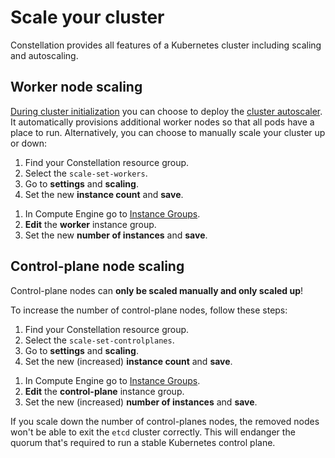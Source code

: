 # Scale your cluster

Constellation provides all features of a Kubernetes cluster including scaling and autoscaling.

## Worker node scaling

[During cluster initialization](create.md#init) you can choose to deploy the [cluster autoscaler](https://github.com/kubernetes/autoscaler). It automatically provisions additional worker nodes so that all pods have a place to run. Alternatively, you can choose to manually scale your cluster up or down:

<tabs groupId="csp">
<tabItem value="azure" label="Azure" default>

1. Find your Constellation resource group.
2. Select the `scale-set-workers`.
3. Go to **settings** and **scaling**.
4. Set the new **instance count** and **save**.

</tabItem>
<tabItem value="gcp" label="GCP" default>

1. In Compute Engine go to [Instance Groups](https://console.cloud.google.com/compute/instanceGroups/).
2. **Edit** the **worker** instance group.
3. Set the new **number of instances** and **save**.

</tabItem>
</tabs>

## Control-plane node scaling

Control-plane nodes can **only be scaled manually and only scaled up**!

To increase the number of control-plane nodes, follow these steps:

<tabs groupId="csp">

<tabItem value="azure" label="Azure" default>

1. Find your Constellation resource group.
2. Select the `scale-set-controlplanes`.
3. Go to **settings** and **scaling**.
4. Set the new (increased) **instance count** and **save**.

</tabItem>
<tabItem value="gcp" label="GCP" default>

1. In Compute Engine go to [Instance Groups](https://console.cloud.google.com/compute/instanceGroups/).
2. **Edit** the **control-plane** instance group.
3. Set the new (increased) **number of instances** and **save**.

</tabItem>
</tabs>

If you scale down the number of control-planes nodes, the removed nodes won't be able to exit the `etcd` cluster correctly. This will endanger the quorum that's required to run a stable Kubernetes control plane.
